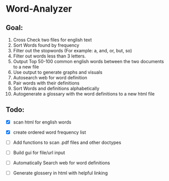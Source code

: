 # Word-Analyzer
## Goal: 
1. Cross Check two files for english text
2. Sort Words found by frequency
3. Filter out the stopwords (For example: a, and, or, but, so)
4. Filter out words less than 3 letters.
5. Output Top 50-100 common english words between the two documents to a new file
6. Use output to generate graphs and visuals
7. Autosearch web for word definition
8. Pair words with their definitions
9. Sort Words and definitions alphabetically
10. Autogenerate a glossary with the word definitions to a new html file


## Todo:
- [x] scan html for english words
- [x] create ordered word frequency list 

- [ ] Add functions to scan .pdf files and other doctypes
- [ ] Build gui for file/url input
- [ ] Automatically Search web for word definitions
- [ ] Generate glossery in html with helpful linking 
